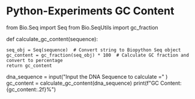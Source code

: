 # Python-Experiments GC Content 
from Bio.Seq import Seq
from Bio.SeqUtils import gc_fraction

def calculate_gc_content(sequence):

    seq_obj = Seq(sequence)  # Convert string to Biopython Seq object
    gc_content = gc_fraction(seq_obj) * 100  # Calculate GC fraction and convert to percentage
    return gc_content

dna_sequence = input("Input the DNA Sequence to calculate =" )
gc_content = calculate_gc_content(dna_sequence)
print(f"GC Content: {gc_content:.2f}%")
